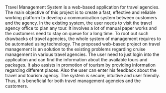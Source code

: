 Travel Management System is a web-based application for travel agencies. The main objective of this project is to create a fast, effective and reliable working platform to develop a communication system between customers and the agency. In the existing system, the user needs to visit the travel agency office to plan any tour. It involves a lot of manual paper works and the customers need to stay on queue for a long time. To root out such drawbacks of travel agencies, the whole system of management requires to be automated using technology. The proposed web-based project on travel management is an solution to the existing problems regarding cruise management in various travel agencies. The user need to just login into the application and can find the information about the available tours and packages. It also assists in promotion of tourism by providing information regarding different places. Also the user can enter his feedback about the travel and tourism agency. The system is secure, intuitive and user friendly. Thus, it is beneficial for both travel management agencies and the customers.
